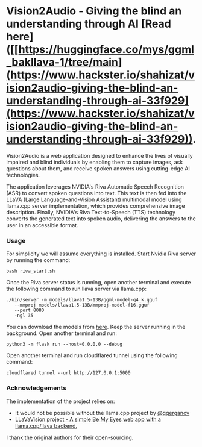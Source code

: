 
# Vision2Audio - Giving the blind an understanding through AI [Read here]([[https://huggingface.co/mys/ggml_bakllava-1/tree/main](https://www.hackster.io/shahizat/vision2audio-giving-the-blind-an-understanding-through-ai-33f929](https://www.hackster.io/shahizat/vision2audio-giving-the-blind-an-understanding-through-ai-33f929)).

Vision2Audio is a web application designed to enhance the lives of visually impaired and blind individuals by enabling them to capture images, ask questions about them, and receive spoken answers using cutting-edge AI technologies.

The application leverages NVIDIA's Riva Automatic Speech Recognition (ASR) to convert spoken questions into text. This text is then fed into the LLaVA (Large Language-and-Vision Assistant) multimodal model using llama.cpp server implementation, which provides comprehensive image description. Finally, NVIDIA's Riva Text-to-Speech (TTS) technology converts the generated text into spoken audio, delivering the answers to the user in an accessible format.


### Usage
For simplicity we will assume everything is installed. Start Nvidia Riva server by running the command:
```
bash riva_start.sh
```
Once the Riva server status is running, open another terminal and execute the following command to run llava server via llama.cpp:
```
./bin/server -m models/llava1.5-13B/ggml-model-q4_k.gguf
   --mmproj models/llava1.5-13B/mmproj-model-f16.gguf
   --port 8080
   -ngl 35
```

You can download the models from [here](https://huggingface.co/mys/ggml_bakllava-1/tree/main). Keep the server running in the background. Open another terminal and run:
```
python3 -m flask run --host=0.0.0.0 --debug
```
Open another terminal and run cloudflared tunnel using the following command:
```
cloudflared tunnel --url http://127.0.0.1:5000

```

### Acknowledgements
The implementation of the project relies on:
* It would not be possible without the llama.cpp project by [@ggerganov](https://www.github.com/ggerganov) 
* [ LLaVaVision project - A simple Be My Eyes web app with a llama.cpp/llava backend.](https://github.com/lxe/llavavision)

I thank the original authors for their open-sourcing.

